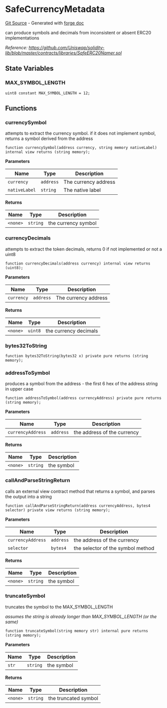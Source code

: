 # SafeCurrencyMetadata
[Git Source](https://github.com/uniswap/v4-periphery/blob/3f295d8435e4f776ea2daeb96ce1bc6d63f33fc7/src/libraries/SafeCurrencyMetadata.sol) - Generated with [forge doc](https://book.getfoundry.sh/reference/forge/forge-doc)

can produce symbols and decimals from inconsistent or absent ERC20 implementations

*Reference: https://github.com/Uniswap/solidity-lib/blob/master/contracts/libraries/SafeERC20Namer.sol*


## State Variables
### MAX_SYMBOL_LENGTH

```solidity
uint8 constant MAX_SYMBOL_LENGTH = 12;
```


## Functions
### currencySymbol

attempts to extract the currency symbol. if it does not implement symbol, returns a symbol derived from the address


```solidity
function currencySymbol(address currency, string memory nativeLabel) internal view returns (string memory);
```
**Parameters**

|Name|Type|Description|
|----|----|-----------|
|`currency`|`address`|The currency address|
|`nativeLabel`|`string`|The native label|

**Returns**

|Name|Type|Description|
|----|----|-----------|
|`<none>`|`string`|the currency symbol|


### currencyDecimals

attempts to extract the token decimals, returns 0 if not implemented or not a uint8


```solidity
function currencyDecimals(address currency) internal view returns (uint8);
```
**Parameters**

|Name|Type|Description|
|----|----|-----------|
|`currency`|`address`|The currency address|

**Returns**

|Name|Type|Description|
|----|----|-----------|
|`<none>`|`uint8`|the currency decimals|


### bytes32ToString


```solidity
function bytes32ToString(bytes32 x) private pure returns (string memory);
```

### addressToSymbol

produces a symbol from the address - the first 6 hex of the address string in upper case


```solidity
function addressToSymbol(address currencyAddress) private pure returns (string memory);
```
**Parameters**

|Name|Type|Description|
|----|----|-----------|
|`currencyAddress`|`address`|the address of the currency|

**Returns**

|Name|Type|Description|
|----|----|-----------|
|`<none>`|`string`|the symbol|


### callAndParseStringReturn

calls an external view contract method that returns a symbol, and parses the output into a string


```solidity
function callAndParseStringReturn(address currencyAddress, bytes4 selector) private view returns (string memory);
```
**Parameters**

|Name|Type|Description|
|----|----|-----------|
|`currencyAddress`|`address`|the address of the currency|
|`selector`|`bytes4`|the selector of the symbol method|

**Returns**

|Name|Type|Description|
|----|----|-----------|
|`<none>`|`string`|the symbol|


### truncateSymbol

truncates the symbol to the MAX_SYMBOL_LENGTH

*assumes the string is already longer than MAX_SYMBOL_LENGTH (or the same)*


```solidity
function truncateSymbol(string memory str) internal pure returns (string memory);
```
**Parameters**

|Name|Type|Description|
|----|----|-----------|
|`str`|`string`|the symbol|

**Returns**

|Name|Type|Description|
|----|----|-----------|
|`<none>`|`string`|the truncated symbol|


